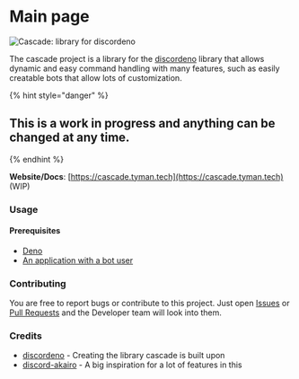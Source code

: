 # Main page

![Cascade: library for discordeno](https://cdn.discordapp.com/attachments/807406629070700584/807601297590059038/imageedit_1_3499097741.png)

The cascade project is a library for the [discordeno](https://github.com/discordeno/discordeno) library that allows dynamic and easy command handling with many features, such as easily creatable bots that allow lots of customization.

{% hint style="danger" %}
## This is a work in progress and anything can be changed at any time.
{% endhint %}

**Website/Docs**: [https://cascade.tyman.tech](https://cascade.tyman.tech) \(WIP\)

### Usage

#### Prerequisites

* [Deno](https://deno.land/)
* [An application with a bot user](https://discord.com/developers/applications)

### Contributing

You are free to report bugs or contribute to this project. Just open [Issues](https://github.com/TymanWasTaken/cascade/issues) or [Pull Requests](https://github.com/TymanWasTaken/cascade/pulls) and the Developer team will look into them.

### Credits

* [discordeno](https://github.com/discordeno/discordeno) - Creating the library cascade is built upon
* [discord-akairo](https://discord-akairo.github.io/) - A big inspiration for a lot of features in this

